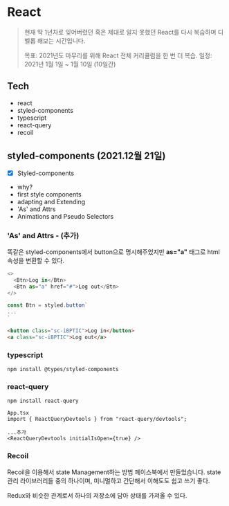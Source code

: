 # React

> 현재 딱 1년차로 잊어버렸던 혹은 제대로 알지 못했던 React를 다시 복습하며 디벨롭 해보는 시간입니다.
> 
> 목표: 2021년도 마무리를 위해 React 전체 커리큘럼을 한 번 더 복습.
> 일정: 2021년 1월 1일 ~ 1월 10일 (10일간)

## Tech
- react
- styled-components
- typescript
- react-query
- recoil


## styled-components (2021.12월 21일)
- [x] Styled-components
- why?
- first style components
- adapting and Extending
- 'As' and Attrs
- Animations and Pseudo Selectors


### 'As' and Attrs - (추가)
똑같은 styled-components에서 button으로 명시해주었지만 <b>as="a"</b> 태그로 html 속성을 변환할 수 있다.

```javascript
<>
  <Btn>Log in</Btn>
  <Btn as="a" href="#">Log out</Btn>
</>

const Btn = styled.button`
...
`
```
```html
<button class="sc-iBPTIC">Log in</button>
<a class="sc-iBPTIC">Log out</a>
```

### typescript
```git
npm install @types/styled-components
```

### react-query
```
npm install react-query
```

```
App.tsx
import { ReactQueryDevtools } from "react-query/devtools";

...추가
<ReactQueryDevtools initialIsOpen={true} />
```

### Recoil
Recoil을 이용해서 state Management하는 방법
페이스북에서 만들었습니다.
state관리 라이브러리들 중의 하나이며, 미니멀하고 간단해서 이해도도 쉽고 쓰기 좋다.

Redux와 비슷한 관계로서
하나의 저장소에 담아 상태를 가져올 수 있다.






